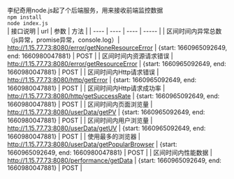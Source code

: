 李纪奇用node.js起了个后端服务，用来接收前端监控数据  
`npm install`  
`node index.js`  
| 接口说明 | url | 参数 | 方法 |
| ---- | ---- | ---- | ----- |
| 区间时间内异常总数（js异常，promise异常，console.log）| http://1.15.77.73:8080/error/getNoneResourceError | {start: 1660965092649, end: 1660980047881} | POST |
| 区间时间内资源请求错误 | http://1.15.77.73:8080/error/getResourceError | {start: 1660965092649, end: 1660980047881} | POST |
| 区间时间内Http请求错误 | http://1.15.77.73:8080/http/getError | {start: 1660965092649, end: 1660980047881} | POST |
| 区间时间内Http请求成功率 | http://1.15.77.73:8080/http/getSuccessRate | {start: 1660965092649, end: 1660980047881} | POST |
| 区间时间内页面浏览量 | http://1.15.77.73:8080/userData/getPV | {start: 1660965092649, end: 1660980047881} | POST |
| 区间时间内用户浏览量 | http://1.15.77.73:8080/userData/getUV | {start: 1660965092649, end: 1660980047881} | POST |
| 使用最多的浏览器 | http://1.15.77.73:8080/userData/getPopularBrowser | {start: 1660965092649, end: 1660980047881} | POST |
| 区间时间内性能数据 | http://1.15.77.73:8080/performance/getData | {start: 1660965092649, end: 1660980047881} | POST |
